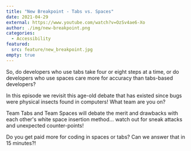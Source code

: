 ```yaml
---
title: "New Breakpoint - Tabs vs. Spaces"
date: 2021-04-29
external: https://www.youtube.com/watch?v=OzSv4ae6-Xo
author: ./img/new-breakpoint.png
categories:
  - Accessibility
featured:
  src: feature/new_breakpoint.jpg
empty: true
---
```

So, do developers who use tabs take four or eight steps at a time, or do developers who use spaces care more for accuracy than tabs-based developers?

In this episode we revisit this age-old debate that has existed since bugs were physical insects found in computers! What team are you on?

Team Tabs and Team Spaces will debate the merit and drawbacks with each other's white space insertion method... watch out for sneak attacks and unexpected counter-points!

Do you get paid more for coding in spaces or tabs? Can we answer that in 15 minutes?!